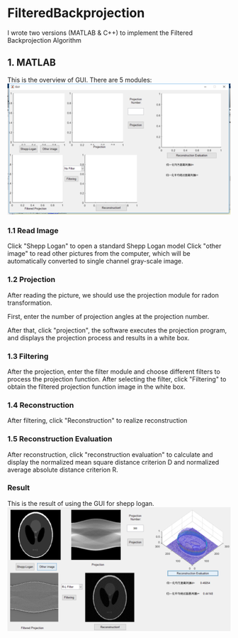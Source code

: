 # FilteredBackprojection

I wrote two versions (MATLAB & C++) to implement the Filtered Backprojection Algorithm

## 1. MATLAB
This is the overview of GUI. There are 5 modules:![](https://github.com/charlotte12l/FilteredBackprojection/blob/master/GUI_overview.png) 

### 1.1 Read Image
Click "Shepp Logan" to open a standard Shepp Logan model
Click "other image" to read other pictures from the computer, which will be automatically converted to single channel gray-scale image.

### 1.2 Projection
After reading the picture, we should use the projection module for radon transformation.  

First, enter the number of projection angles at the projection number.      

After that, click "projection", the software executes the projection program, and displays the projection process and results in a white box.

### 1.3 Filtering
After the projection, enter the filter module and choose different filters to process the projection function.
After selecting the filter, click "Filtering" to obtain the filtered projection function image in the white box.

### 1.4 Reconstruction
After filtering, click "Reconstruction" to realize reconstruction

### 1.5 Reconstruction Evaluation
After reconstruction, click "reconstruction evaluation" to calculate and display the normalized mean square distance criterion D and normalized average absolute distance criterion R.

### Result
This is the result of using the GUI for shepp logan.![](https://github.com/charlotte12l/FilteredBackprojection/blob/master/GUI_sample.png)


